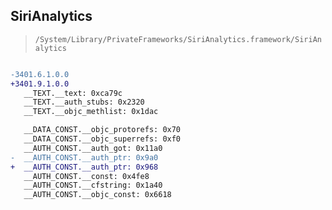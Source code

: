## SiriAnalytics

> `/System/Library/PrivateFrameworks/SiriAnalytics.framework/SiriAnalytics`

```diff

-3401.6.1.0.0
+3401.9.1.0.0
   __TEXT.__text: 0xca79c
   __TEXT.__auth_stubs: 0x2320
   __TEXT.__objc_methlist: 0x1dac

   __DATA_CONST.__objc_protorefs: 0x70
   __DATA_CONST.__objc_superrefs: 0xf0
   __AUTH_CONST.__auth_got: 0x11a0
-  __AUTH_CONST.__auth_ptr: 0x9a0
+  __AUTH_CONST.__auth_ptr: 0x968
   __AUTH_CONST.__const: 0x4fe8
   __AUTH_CONST.__cfstring: 0x1a40
   __AUTH_CONST.__objc_const: 0x6618

```
